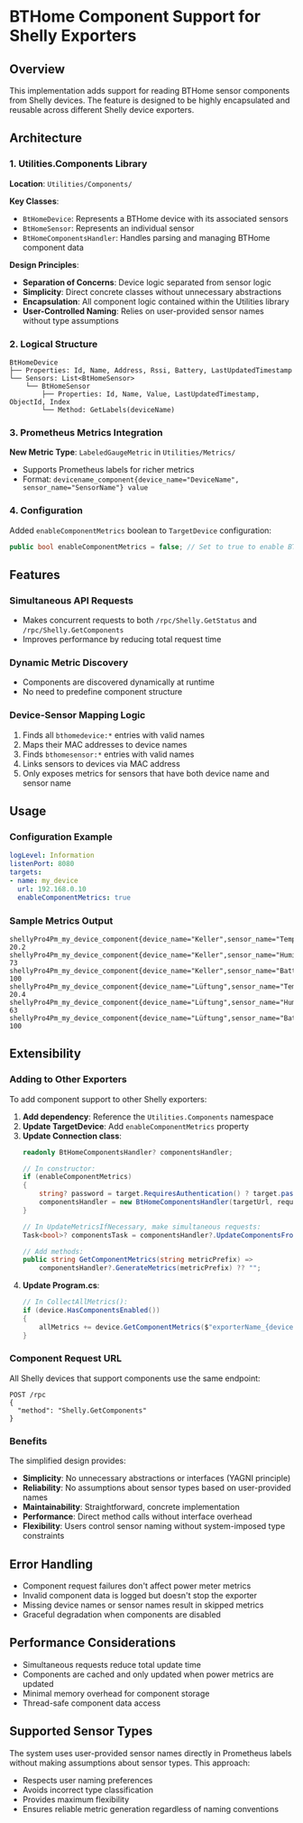 # BTHome Component Support for Shelly Exporters

## Overview

This implementation adds support for reading BTHome sensor components from Shelly devices. The feature is designed to be highly encapsulated and reusable across different Shelly device exporters.

## Architecture

### 1. Utilities.Components Library

**Location**: `Utilities/Components/`

**Key Classes**:
- `BtHomeDevice`: Represents a BTHome device with its associated sensors
- `BtHomeSensor`: Represents an individual sensor
- `BtHomeComponentsHandler`: Handles parsing and managing BTHome component data

**Design Principles**:
- **Separation of Concerns**: Device logic separated from sensor logic
- **Simplicity**: Direct concrete classes without unnecessary abstractions
- **Encapsulation**: All component logic contained within the Utilities library
- **User-Controlled Naming**: Relies on user-provided sensor names without type assumptions

### 2. Logical Structure

```
BtHomeDevice
├── Properties: Id, Name, Address, Rssi, Battery, LastUpdatedTimestamp  
└── Sensors: List<BtHomeSensor>
    └── BtHomeSensor
        ├── Properties: Id, Name, Value, LastUpdatedTimestamp, ObjectId, Index
        └── Method: GetLabels(deviceName)
```

### 3. Prometheus Metrics Integration

**New Metric Type**: `LabeledGaugeMetric` in `Utilities/Metrics/`
- Supports Prometheus labels for richer metrics
- Format: `devicename_component{device_name="DeviceName", sensor_name="SensorName"} value`

### 4. Configuration

Added `enableComponentMetrics` boolean to `TargetDevice` configuration:
```csharp
public bool enableComponentMetrics = false; // Set to true to enable BTHome component metrics
```

## Features

### Simultaneous API Requests
- Makes concurrent requests to both `/rpc/Shelly.GetStatus` and `/rpc/Shelly.GetComponents`
- Improves performance by reducing total request time

### Dynamic Metric Discovery
- Components are discovered dynamically at runtime
- No need to predefine component structure

### Device-Sensor Mapping Logic
1. Finds all `bthomedevice:*` entries with valid names
2. Maps their MAC addresses to device names
3. Finds `bthomesensor:*` entries with valid names
4. Links sensors to devices via MAC address
5. Only exposes metrics for sensors that have both device name and sensor name

## Usage

### Configuration Example
```yaml
logLevel: Information
listenPort: 8080
targets:
- name: my_device
  url: 192.168.0.10
  enableComponentMetrics: true
```

### Sample Metrics Output
```
shellyPro4Pm_my_device_component{device_name="Keller",sensor_name="Temperature"} 20.2
shellyPro4Pm_my_device_component{device_name="Keller",sensor_name="Humidity"} 73
shellyPro4Pm_my_device_component{device_name="Keller",sensor_name="Battery"} 100
shellyPro4Pm_my_device_component{device_name="Lüftung",sensor_name="Temperature"} 20.4
shellyPro4Pm_my_device_component{device_name="Lüftung",sensor_name="Humidity"} 63
shellyPro4Pm_my_device_component{device_name="Lüftung",sensor_name="Battery"} 100
```

## Extensibility

### Adding to Other Exporters

To add component support to other Shelly exporters:

1. **Add dependency**: Reference the `Utilities.Components` namespace
2. **Update TargetDevice**: Add `enableComponentMetrics` property
3. **Update Connection class**: 
   ```csharp
   readonly BtHomeComponentsHandler? componentsHandler;
   
   // In constructor:
   if (enableComponentMetrics)
   {
       string? password = target.RequiresAuthentication() ? target.password : null;
       componentsHandler = new BtHomeComponentsHandler(targetUrl, requestTimeoutTime, password);
   }
   
   // In UpdateMetricsIfNecessary, make simultaneous requests:
   Task<bool>? componentsTask = componentsHandler?.UpdateComponentsFromDevice();
   
   // Add methods:
   public string GetComponentMetrics(string metricPrefix) => 
       componentsHandler?.GenerateMetrics(metricPrefix) ?? "";
   ```
4. **Update Program.cs**:
   ```csharp
   // In CollectAllMetrics():
   if (device.HasComponentsEnabled())
   {
       allMetrics += device.GetComponentMetrics($"exporterName_{device.GetTargetName()}");
   }
   ```

### Component Request URL

All Shelly devices that support components use the same endpoint:
```
POST /rpc
{
  "method": "Shelly.GetComponents"
}
```

### Benefits

The simplified design provides:
- **Simplicity**: No unnecessary abstractions or interfaces (YAGNI principle)
- **Reliability**: No assumptions about sensor types based on user-provided names
- **Maintainability**: Straightforward, concrete implementation
- **Performance**: Direct method calls without interface overhead
- **Flexibility**: Users control sensor naming without system-imposed type constraints

## Error Handling

- Component request failures don't affect power meter metrics
- Invalid component data is logged but doesn't stop the exporter
- Missing device names or sensor names result in skipped metrics
- Graceful degradation when components are disabled

## Performance Considerations

- Simultaneous requests reduce total update time
- Components are cached and only updated when power metrics are updated
- Minimal memory overhead for component storage
- Thread-safe component data access

## Supported Sensor Types

The system uses user-provided sensor names directly in Prometheus labels without making assumptions about sensor types. This approach:
- Respects user naming preferences
- Avoids incorrect type classification 
- Provides maximum flexibility
- Ensures reliable metric generation regardless of naming conventions
